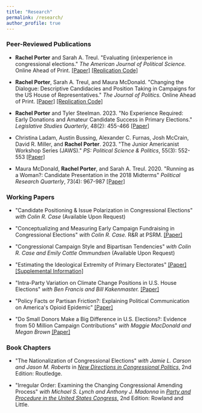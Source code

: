 ```yaml
---
title: "Research"
permalink: /research/
author_profile: true
---
```


### Peer-Reviewed Publications

- **Rachel Porter** and Sarah A. Treul. "Evaluating (in)experience in congressional elections." *The American Journal of Political Science.* Online Ahead of Print. [[Paper]](https://onlinelibrary.wiley.com/doi/10.1111/ajps.12854) [[Replication Code]](https://dataverse.harvard.edu/dataset.xhtml?persistentId=doi:10.7910/DVN/CYFIDH)

- **Rachel Porter**, Sarah A. Treul, and Maura McDonald. "Changing the Dialogue: Descriptive Candidacies and Position Taking in Campaigns for the US House of Representatives." _The Journal of Politics._ Online Ahead of Print. [[Paper]](https://www.journals.uchicago.edu/doi/abs/10.1086/726928?journalCode=jop) [[Replication Code]](https://dataverse.harvard.edu/dataset.xhtml?persistentId=doi:10.7910/DVN/S6ZMEN)

- **Rachel Porter** and Tyler Steelman. 2023. "No Experience Required: Early Donations and Amateur Candidate Success in Primary Elections." _Legislative Studies Quarterly_, 48(2): 455-466 [[Paper]](https://onlinelibrary.wiley.com/doi/abs/10.1111/lsq.12396)

- Christina Ladam, Austin Bussing, Alexander C. Furnas, Josh McCrain, David R. Miller, and **Rachel Porter**. 2023. "The Junior Americanist Workshop Series (JAWS)." _PS: Political Science \& Politics_, 55(3): 552-553 [[Paper]](https://www.cambridge.org/core/journals/ps-political-science-and-politics/article/abs/junior-americanist-workshop-series/AF82CC9999307B6309D6754B191628A5)

- Maura McDonald, **Rachel Porter**, and Sarah A. Treul. 2020. "Running as a Woman?: Candidate Presentation in the 2018 Midterms" _Political Research Quarterly_, 73(4): 967-987 [[Paper]](https://journals.sagepub.com/doi/full/10.1177/1065912920915787)

### Working Papers

- "Candidate Positioning & Issue Polarization in Congressional Elections" *with Colin R. Case* (Available Upon Request)

- "Conceptualizing and Measuring Early Campaign Fundraising in Congressional Elections" *with Colin R. Case.* R&R at PSRM. [[Paper]](/files/case_porter_money.pdf)

- "Congressional Campaign Style and Bipartisan Tendencies" *with Colin R. Case and Emily Cottle Ommundsen* (Available Upon Request)

- "Estimating the Ideological Extremity of Primary Electorates" [[Paper]](/files/estimating_ideology.pdf) [[Supplemental Information]](/files/primaries_appendix.pdf)

- "Intra-Party Variation on Climate Change Positions in U.S. House Elections" *with Ben Francis and Bill Kakenmaster.* [[Paper]](/files/climate_embeddings.pdf)

- "Policy Facts or Partisan Friction?: Explaining Political Communication on America's Opioid Epidemic" [[Paper]](/files/porter_opioids.pdf)

- "Do Small Donors Make a Big Difference in U.S. Elections?: Evidence from 50 Million Campaign Contributions" *with Maggie MacDonald and Megan Brown* [[Paper]](/files/SmallDollar_CBS.pdf)

### Book Chapters 

- "The Nationalization of Congressional Elections" *with Jamie L. Carson and Jason M. Roberts* in [*New Directions in Congressional Politics,*](https://www.routledge.com/New-Directions-in-Congressional-Politics/Carson-Lynch/p/book/9780367466541) 2nd Edition: Routledge.

- "Irregular Order: Examining the Changing Congressional Amending Process" *with Michael S. Lynch and Anthony J. Madonna* in [*Party and Procedure in the United States Congress,*](https://rowman.com/ISBN/9781442258747/Party-and-Procedure-in-the-United-States-Congress-Second-Edition) 2nd Edition: Rowland and Little.
